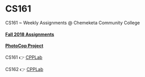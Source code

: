 # CS161 
CS161 ~ 
 Weekly Assignments @ Chemeketa Community College 
#### [Fall 2018 Assignments](https://github.com/simplycs/CS161/tree/master/c%2B%2B/Fall%202018)

#### [PhotoCop Project](https://github.com/simplycs/CS161/tree/master/c%2B%2B/Fall%202018/PhotoChop)

 
CS161 👉 [CPPLab](https://github.com/francisknight/CPP-Tidbits)

CS162 👉 [CPPLab](https://github.com/francisknight/CPPLab_2)

